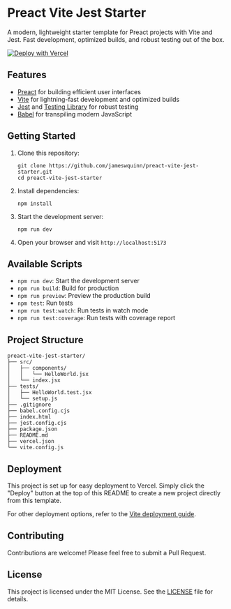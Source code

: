 # Preact Vite Jest Starter

A modern, lightweight starter template for Preact projects with Vite and Jest. Fast development, optimized builds, and robust testing out of the box.

[![Deploy with Vercel](https://vercel.com/button)](https://vercel.com/new/clone?repository-url=https://github.com/yourusername/preact-vite-jest-starter)

## Features

- [Preact](https://preactjs.com/) for building efficient user interfaces
- [Vite](https://vitejs.dev/) for lightning-fast development and optimized builds
- [Jest](https://jestjs.io/) and [Testing Library](https://testing-library.com/) for robust testing
- [Babel](https://babeljs.io/) for transpiling modern JavaScript

## Getting Started

1. Clone this repository:
   ```
   git clone https://github.com/jameswquinn/preact-vite-jest-starter.git
   cd preact-vite-jest-starter
   ```

2. Install dependencies:
   ```
   npm install
   ```

3. Start the development server:
   ```
   npm run dev
   ```

4. Open your browser and visit `http://localhost:5173`

## Available Scripts

- `npm run dev`: Start the development server
- `npm run build`: Build for production
- `npm run preview`: Preview the production build
- `npm test`: Run tests
- `npm run test:watch`: Run tests in watch mode
- `npm run test:coverage`: Run tests with coverage report

## Project Structure

```
preact-vite-jest-starter/
├── src/
│   ├── components/
│   │   └── HelloWorld.jsx
│   └── index.jsx
├── tests/
│   ├── HelloWorld.test.jsx
│   └── setup.js
├── .gitignore
├── babel.config.cjs
├── index.html
├── jest.config.cjs
├── package.json
├── README.md
├── vercel.json
└── vite.config.js
```

## Deployment

This project is set up for easy deployment to Vercel. Simply click the "Deploy" button at the top of this README to create a new project directly from this template.

For other deployment options, refer to the [Vite deployment guide](https://vitejs.dev/guide/static-deploy.html).

## Contributing

Contributions are welcome! Please feel free to submit a Pull Request.

## License

This project is licensed under the MIT License. See the [LICENSE](LICENSE) file for details.
